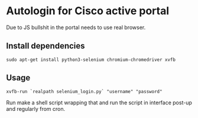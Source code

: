# Autologin for Cisco active portal

Due to JS bullshit in the portal needs to use real browser.

## Install dependencies

    sudo apt-get install python3-selenium chromium-chromedriver xvfb

## Usage

    xvfb-run `realpath selenium_login.py` "username" "password"

Run make a shell script wrapping that and run the script in interface post-up
and regularly from cron.

